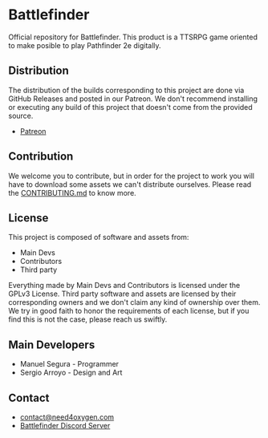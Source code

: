 # Battlefinder
Official repository for Battlefinder. This product is a TTSRPG game oriented to make posible to play Pathfinder 2e digitally.

## Distribution

The distribution of the builds corresponding to this project are done via GitHub Releases and posted in our Patreon.
We don't recommend installing or executing any build of this project that doesn't come from the provided source.

* [Patreon](https://www.patreon.com/need4oxygen)

## Contribution

We welcome you to contribute, but in order for the project to work you will have to download some assets we can't distribute ourselves.
Please read the [CONTRIBUTING.md](https://github.com/Need4Oxygen/Battlefinder/blob/develop/CONTRIBUTING.md) to know more.

## License

This project is composed of software and assets from:
* Main Devs
* Contributors
* Third party

Everything made by Main Devs and Contributors is licensed under the GPLv3 License.
Third party software and assets are licensed by their corresponding owners and we don't claim any kind of ownership over them.
We try in good faith to honor the requirements of each license, but if you find this is not the case, please reach us swiftly.

## Main Developers

* Manuel Segura - Programmer
* Sergio Arroyo - Design and Art

## Contact

* [contact@need4oxygen.com](contact@need4oxygen.com)
* [Battlefinder Discord Server](https://discord.gg/9F6dmbV)
